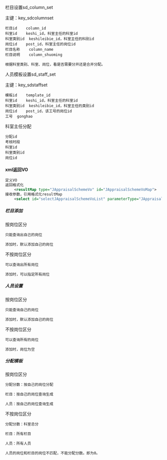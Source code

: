栏目设置sd_column_set

主键：key_sdcolumnset

```
栏目id	column_id
科室id	keshi_id，科室主任的科室id
科室类别id	keshileibie_id，科室主任的科别id
岗位id	post_id，科室主任的岗位id
栏目名称	column_name
栏目说明	column_shuoming

根据科室类别、科室、岗位，看是否需要分开还是合并分配。
```

人员模板设置sd_staff_set

主键：key_sdstaffset

```
模板id	template_id
科室id	keshi_id，科室主任的科室id
科室类别id	keshileibie_id，科室主任的类别id
岗位id	post_id，该工号的岗位id
工号	gonghao
```

科室主任分配

```
分配id
考核时段
科室id
科室类别id
岗位id

```

#### xml返回VO

```XML
定义VO
返回格式化	
	<resultMap type="JAppraisalSchemeVo" id="JAppraisalSchemeVoMap">
接收参数，引用格式化resultMap
    <select id="selectJAppraisalSchemeVoList" parameterType="JAppraisalSchemeVo" resultMap="JAppraisalSchemeVoMap">
```

##### 栏目添加

按岗位区分

```
只能查询出自己的岗位

添加时，默认添加自己的岗位
```

不按岗位区分

```
可以查询出所有岗位

添加时，可以指定所有岗位
```

##### 人员设置

按岗位区分

```
只能查询自己的岗位

添加时，默认添加自己的岗位
```

不按岗位区分

```
可以查询所有的岗位

添加时，岗位为空
```

##### 分配模板

按岗位区分

```
分配分数：按自己的岗位分配

栏目：按自己的岗位查询生成

人员：按自己的岗位查询生成
```

不按岗位区分

```
分配分数：科室总分

栏目：所有栏目

人员：所有人员

人员的岗位和栏目的岗位不匹配，不能分配分数。即为0。
```

